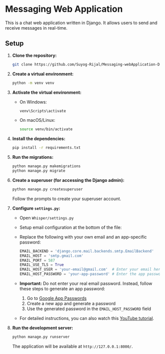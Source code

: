 # Messaging Web Application

This is a chat web application written in Django. It allows users to send and receive messages in real-time.


## Setup

1. **Clone the repository:**

    ```bash
    git clone https://github.com/Suyog-Rijal/Messaging-webApplication-DJANGO.git
    ```

2. **Create a virtual environment:**

    ```bash
    python -m venv venv
    ```

3. **Activate the virtual environment:**

    - On Windows:

      ```bash
      venv\Scripts\activate
      ```

    - On macOS/Linux:

      ```bash
      source venv/bin/activate
      ```

4. **Install the dependencies:**

    ```bash
    pip install -r requirements.txt
    ```

5. **Run the migrations:**

    ```bash
    python manage.py makemigrations
    python manage.py migrate
    ```

6. **Create a superuser (for accessing the Django admin):**

    ```bash
    python manage.py createsuperuser
    ```

    Follow the prompts to create your superuser account.
7. **Configure `settings.py`:**

    - Open `Whisper/settings.py`
    - Setup email configuration at the bottom of the file:
    - Replace the following with your own email and an app-specific password:

      ```python
      EMAIL_BACKEND = 'django.core.mail.backends.smtp.EmailBackend'
      EMAIL_HOST = 'smtp.gmail.com'
      EMAIL_PORT = 587
      EMAIL_USE_TLS = True
      EMAIL_HOST_USER = 'your-email@gmail.com'  # Enter your email here
      EMAIL_HOST_PASSWORD = 'your-app-password' # Enter the app password here
      ```

    - **Important:** Do not enter your real email password. Instead, follow these steps to generate an app password:
      1. Go to [Google App Passwords](https://myaccount.google.com/apppasswords)
      2. Create a new app and generate a password
      3. Use the generated password in the `EMAIL_HOST_PASSWORD` field

    - For detailed instructions, you can also watch this [YouTube tutorial](https://youtu.be/IWxwWFTlTUQ).


8. **Run the development server:**

    ```bash
    python manage.py runserver
    ```

    The application will be available at `http://127.0.0.1:8000/`.
